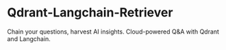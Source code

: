 # Qdrant-Langchain-Retriever
Chain your questions, harvest AI insights. Cloud-powered Q&amp;A with Qdrant and Langchain.
